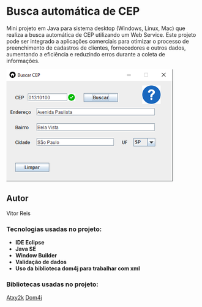 # Busca automática de CEP

Mini projeto em Java para sistema desktop (Windows, Linux, Mac) que realiza a busca automática de CEP utilizando um Web Service. Este projeto pode ser integrado a aplicações comerciais para otimizar o processo de preenchimento de cadastros de clientes, fornecedores e outros dados, aumentando a eficiência e reduzindo erros durante a coleta de informações.

![Imagem buscaCEP](src/img/busca_cep.png)

## Autor
Vitor Reis

### Tecnologias usadas no projeto:
- **IDE Eclipse**
- **Java SE**
- **Window Builder**
- **Validação de dados**
- **Uso da biblioteca dom4j para trabalhar com xml**

### Bibliotecas usadas no projeto:
[Atxy2k](https://atxy2k.github.io/RestrictedTextField/)
[Dom4j](https://dom4j.github.io/)
